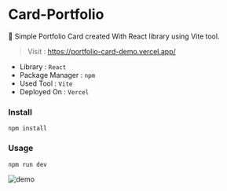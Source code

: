 # Card-Portfolio
:pushpin: Simple Portfolio Card created With React library using Vite tool.

> Visit : https://portfolio-card-demo.vercel.app/ 

* Library : `React`
* Package Manager : `npm`
* Used Tool : `Vite`
* Deployed On : `Vercel`

### Install
`npm install`
### Usage
`npm run dev`

![demo](https://user-images.githubusercontent.com/122597785/225699974-5bb94a3e-0f10-4170-9f98-1f988fb64eba.jpg)
